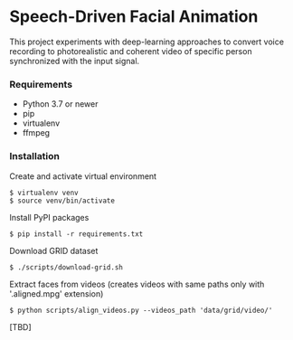 # Speech-Driven Facial Animation

This project experiments with deep-learning approaches to convert voice recording to photorealistic and coherent video of
specific person synchronized with the input signal.

### Requirements

- Python 3.7 or newer
- pip
- virtualenv
- ffmpeg

### Installation

Create and activate virtual environment
```
$ virtualenv venv
$ source venv/bin/activate
```

Install PyPI packages
```
$ pip install -r requirements.txt
```

Download GRID dataset
```
$ ./scripts/download-grid.sh
```

Extract faces from videos (creates videos with same paths only with '.aligned.mpg' extension)
```
$ python scripts/align_videos.py --videos_path 'data/grid/video/'
```


[TBD]
